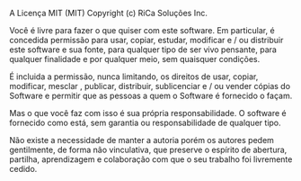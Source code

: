 A Licença MIT (MIT)
Copyright (c) RiCa Soluções Inc.


Você é livre para fazer o que quiser com este software. Em particular, é concedida permissão para usar, copiar, estudar, modificar e / ou distribuir este software e sua fonte, para qualquer tipo de ser vivo pensante, para qualquer finalidade e por qualquer meio, sem quaisquer condições.

É incluida a permissão, nunca limitando, os direitos de usar, copiar, modificar, mesclar , publicar, distribuir, sublicenciar e / ou vender cópias do Software e permitir que as pessoas a quem o Software é fornecido o façam.

Mas o que você faz com isso é sua própria responsabilidade. O software é fornecido como está, sem garantia ou responsabilidade de qualquer tipo.

Não existe a necessidade de manter a autoria porém os autores pedem gentilmente, de forma não vinculativa, que preserve o espírito de abertura, partilha, aprendizagem e colaboração com que o seu trabalho foi livremente cedido.